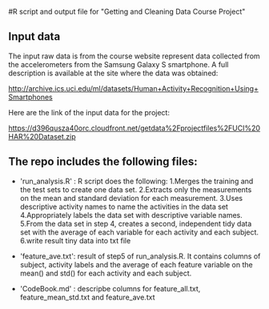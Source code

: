 #R script and output file for "Getting and Cleaning Data Course Project"

## Input data
The input raw data is from the course website represent data collected from the accelerometers from the Samsung Galaxy S smartphone. A full description is available at the site where the data was obtained:

http://archive.ics.uci.edu/ml/datasets/Human+Activity+Recognition+Using+Smartphones

Here are the link of the input data for the project:

https://d396qusza40orc.cloudfront.net/getdata%2Fprojectfiles%2FUCI%20HAR%20Dataset.zip

## The repo includes the following files:

- 'run_analysis.R' : R script does the following: 1.Merges the training and the test sets to create one data set. 2.Extracts only the measurements on the mean and standard deviation for each measurement. 3.Uses descriptive activity names to name the activities in the data set 4.Appropriately labels the data set with descriptive variable names. 5.From the data set in step 4, creates a second, independent tidy data set with the average of each variable for each activity and each subject. 6.write result tiny data into txt file

- 'feature_ave.txt': result of step5 of run_analysis.R. It contains columns of subject, activity labels and  the average of each feature variable on the mean() and std() for each activity and each subject.

- 'CodeBook.md' : descripbe columns for feature_all.txt, feature_mean_std.txt and feature_ave.txt
